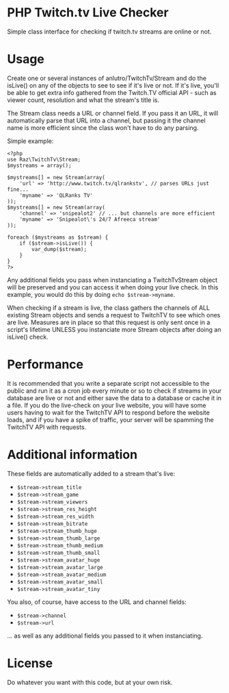 PHP Twitch.tv Live Checker
==========================

Simple class interface for checking if twitch.tv streams are online or not.

# Usage

Create one or several instances of anlutro/TwitchTv/Stream and do the isLive() on any of the objects to see to see if it's live or not. If it's live, you'll be able to get extra info gathered from the Twitch.TV official API - such as viewer count, resolution and what the stream's title is.

The Stream class needs a URL or channel field. If you pass it an URL, it will automatically parse that URL into a channel, but passing it the channel name is more efficient since the class won't have to do any parsing.

Simple example:

    <?php
    use Raz\TwitchTv\Stream;
    $mystreams = array();

    $mystreams[] = new Stream(array(
        'url' => 'http://www.twitch.tv/qlrankstv', // parses URLs just fine...
        'myname' => 'QLRanks TV'
    ));
    $mystreams[] = new Stream(array(
        'channel' => 'snipealot2' // ... but channels are more efficient
        'myname' => 'Snipealot\'s 24/7 Afreeca stream'
    ));

    foreach ($mystreams as $stream) {
        if ($stream->isLive()) {
            var_dump($stream);
        }
    }
    ?>

Any additional fields you pass when instanciating a TwitchTvStream object will be preserved and you can access it when doing your live check. In this example, you would do this by doing `echo $stream->myname`.

When checking if a stream is live, the class gathers the channels of ALL existing Stream objects and sends a request to TwitchTV to see which ones are live. Measures are in place so that this request is only sent once in a script's lifetime UNLESS you instanciate more Stream objects after doing an isLive() check.

# Performance

It is recommended that you write a separate script not accessible to the public and run it as a cron job every minute or so to check if streams in your database are live or not and either save the data to a database or cache it in a file. If you do the live-check on your live website, you will have some users having to wait for the TwitchTV API to respond before the website loads, and if you have a spike of traffic, your server will be spamming the TwitchTV API with requests.

# Additional information

These fields are automatically added to a stream that's live:

* `$stream->stream_title`
* `$stream->stream_game`
* `$stream->stream_viewers`
* `$stream->stream_res_height`
* `$stream->stream_res_width`
* `$stream->stream_bitrate`
* `$stream->stream_thumb_huge`
* `$stream->stream_thumb_large`
* `$stream->stream_thumb_medium`
* `$stream->stream_thumb_small`
* `$stream->stream_avatar_huge`
* `$stream->stream_avatar_large`
* `$stream->stream_avatar_medium`
* `$stream->stream_avatar_small`
* `$stream->stream_avatar_tiny`

You also, of course, have access to the URL and channel fields:

* `$stream->channel`
* `$stream->url`

... as well as any additional fields you passed to it when instanciating.

# License

Do whatever you want with this code, but at your own risk.